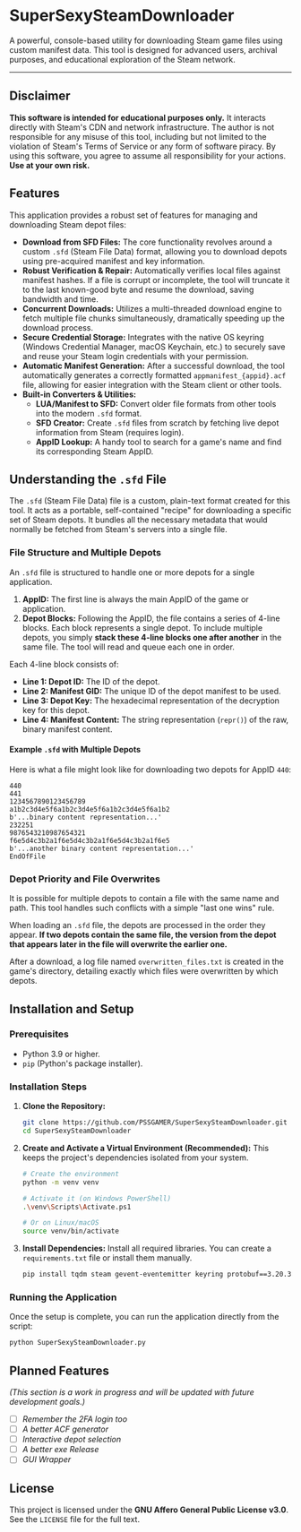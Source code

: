 # SuperSexySteamDownloader

A powerful, console-based utility for downloading Steam game files using custom manifest data. This tool is designed for advanced users, archival purposes, and educational exploration of the Steam network.

---

## Disclaimer

**This software is intended for educational purposes only.** It interacts directly with Steam's CDN and network infrastructure. The author is not responsible for any misuse of this tool, including but not limited to the violation of Steam's Terms of Service or any form of software piracy. By using this software, you agree to assume all responsibility for your actions. **Use at your own risk.**

## Features

This application provides a robust set of features for managing and downloading Steam depot files:

-   **Download from SFD Files:** The core functionality revolves around a custom `.sfd` (Steam File Data) format, allowing you to download depots using pre-acquired manifest and key information.
-   **Robust Verification & Repair:** Automatically verifies local files against manifest hashes. If a file is corrupt or incomplete, the tool will truncate it to the last known-good byte and resume the download, saving bandwidth and time.
-   **Concurrent Downloads:** Utilizes a multi-threaded download engine to fetch multiple file chunks simultaneously, dramatically speeding up the download process.
-   **Secure Credential Storage:** Integrates with the native OS keyring (Windows Credential Manager, macOS Keychain, etc.) to securely save and reuse your Steam login credentials with your permission.
-   **Automatic Manifest Generation:** After a successful download, the tool automatically generates a correctly formatted `appmanifest_{appid}.acf` file, allowing for easier integration with the Steam client or other tools.
-   **Built-in Converters & Utilities:**
    -   **LUA/Manifest to SFD:** Convert older file formats from other tools into the modern `.sfd` format.
    -   **SFD Creator:** Create `.sfd` files from scratch by fetching live depot information from Steam (requires login).
    -   **AppID Lookup:** A handy tool to search for a game's name and find its corresponding Steam AppID.

## Understanding the `.sfd` File

The `.sfd` (Steam File Data) file is a custom, plain-text format created for this tool. It acts as a portable, self-contained "recipe" for downloading a specific set of Steam depots. It bundles all the necessary metadata that would normally be fetched from Steam's servers into a single file.

### File Structure and Multiple Depots

An `.sfd` file is structured to handle one or more depots for a single application.

1.  **AppID:** The first line is always the main AppID of the game or application.
2.  **Depot Blocks:** Following the AppID, the file contains a series of 4-line blocks. Each block represents a single depot. To include multiple depots, you simply **stack these 4-line blocks one after another** in the same file. The tool will read and queue each one in order.

Each 4-line block consists of:
-   **Line 1: Depot ID:** The ID of the depot.
-   **Line 2: Manifest GID:** The unique ID of the depot manifest to be used.
-   **Line 3: Depot Key:** The hexadecimal representation of the decryption key for this depot.
-   **Line 4: Manifest Content:** The string representation (`repr()`) of the raw, binary manifest content.

#### Example `.sfd` with Multiple Depots

Here is what a file might look like for downloading two depots for AppID `440`:
```
440
441
1234567890123456789
a1b2c3d4e5f6a1b2c3d4e5f6a1b2c3d4e5f6a1b2
b'...binary content representation...'
232251
9876543210987654321
f6e5d4c3b2a1f6e5d4c3b2a1f6e5d4c3b2a1f6e5
b'...another binary content representation...'
EndOfFile
```

### Depot Priority and File Overwrites

It is possible for multiple depots to contain a file with the same name and path. This tool handles such conflicts with a simple "last one wins" rule.

When loading an `.sfd` file, the depots are processed in the order they appear. **If two depots contain the same file, the version from the depot that appears later in the file will overwrite the earlier one.**

After a download, a log file named `overwritten_files.txt` is created in the game's directory, detailing exactly which files were overwritten by which depots.

## Installation and Setup

### Prerequisites

-   Python 3.9 or higher.
-   `pip` (Python's package installer).

### Installation Steps

1.  **Clone the Repository:**
    ```bash
    git clone https://github.com/PSSGAMER/SuperSexySteamDownloader.git
    cd SuperSexySteamDownloader
    ```

2.  **Create and Activate a Virtual Environment (Recommended):**
    This keeps the project's dependencies isolated from your system.
    ```bash
    # Create the environment
    python -m venv venv

    # Activate it (on Windows PowerShell)
    .\venv\Scripts\Activate.ps1
    
    # Or on Linux/macOS
    source venv/bin/activate
    ```

3.  **Install Dependencies:**
    Install all required libraries. You can create a `requirements.txt` file or install them manually.
    ```bash
    pip install tqdm steam gevent-eventemitter keyring protobuf==3.20.3
    ```

### Running the Application

Once the setup is complete, you can run the application directly from the script:
```bash
python SuperSexySteamDownloader.py
```

## Planned Features

*(This section is a work in progress and will be updated with future development goals.)*

-   [ ] *Remember the 2FA login too*
-   [ ] *A better ACF generator*
-   [ ] *Interactive depot selection*
-   [ ] *A better exe Release*
-   [ ] *GUI Wrapper*

## License

This project is licensed under the **GNU Affero General Public License v3.0**. See the `LICENSE` file for the full text.
